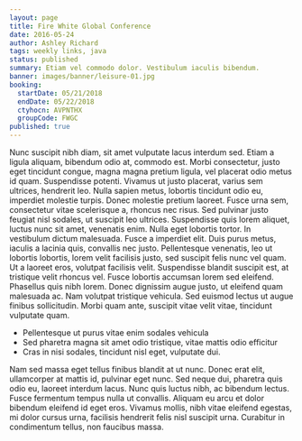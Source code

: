 ```yaml
---
layout: page
title: Fire White Global Conference
date: 2016-05-24
author: Ashley Richard
tags: weekly links, java
status: published
summary: Etiam vel commodo dolor. Vestibulum iaculis bibendum.
banner: images/banner/leisure-01.jpg
booking:
  startDate: 05/21/2018
  endDate: 05/22/2018
  ctyhocn: AVPNTHX
  groupCode: FWGC
published: true
---
```

Nunc suscipit nibh diam, sit amet vulputate lacus interdum sed. Etiam a ligula aliquam, bibendum odio at, commodo est. Morbi consectetur, justo eget tincidunt congue, magna magna pretium ligula, vel placerat odio metus id quam. Suspendisse potenti. Vivamus ut justo placerat, varius sem ultrices, hendrerit leo. Nulla sapien metus, lobortis tincidunt odio eu, imperdiet molestie turpis. Donec molestie pretium laoreet. Fusce urna sem, consectetur vitae scelerisque a, rhoncus nec risus.
Sed pulvinar justo feugiat nisl sodales, ut suscipit leo ultrices. Suspendisse quis lorem aliquet, luctus nunc sit amet, venenatis enim. Nulla eget lobortis tortor. In vestibulum dictum malesuada. Fusce a imperdiet elit. Duis purus metus, iaculis a lacinia quis, convallis nec justo. Pellentesque venenatis, leo ut lobortis lobortis, lorem velit facilisis justo, sed suscipit felis nunc vel quam. Ut a laoreet eros, volutpat facilisis velit. Suspendisse blandit suscipit est, at tristique velit rhoncus vel. Fusce lobortis accumsan lorem sed eleifend. Phasellus quis nibh lorem. Donec dignissim augue justo, ut eleifend quam malesuada ac. Nam volutpat tristique vehicula. Sed euismod lectus ut augue finibus sollicitudin. Morbi quam ante, suscipit vitae velit vitae, tincidunt vulputate quam.

* Pellentesque ut purus vitae enim sodales vehicula
* Sed pharetra magna sit amet odio tristique, vitae mattis odio efficitur
* Cras in nisi sodales, tincidunt nisl eget, vulputate dui.

Nam sed massa eget tellus finibus blandit at ut nunc. Donec erat elit, ullamcorper at mattis id, pulvinar eget nunc. Sed neque dui, pharetra quis odio eu, laoreet interdum lacus. Nunc quis luctus nibh, ac bibendum lectus. Fusce fermentum tempus nulla ut convallis. Aliquam eu arcu et dolor bibendum eleifend id eget eros. Vivamus mollis, nibh vitae eleifend egestas, mi dolor cursus urna, facilisis hendrerit felis nisl suscipit urna. Curabitur in condimentum tellus, non faucibus massa.
